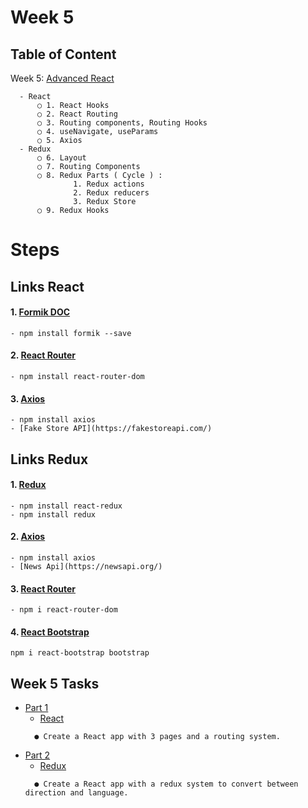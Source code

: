 # Week 5

## Table of Content

  Week 5: [Advanced React]()

      - React
          ○ 1. React Hooks
          ○ 2. React Routing
          ○ 3. Routing components, Routing Hooks
          ○ 4. useNavigate, useParams
          ○ 5. Axios
      - Redux
          ○ 6. Layout
          ○ 7. Routing Components
          ○ 8. Redux Parts ( Cycle ) :
                  1. Redux actions
                  2. Redux reducers
                  3. Redux Store
          ○ 9. Redux Hooks

# Steps
## Links React

#### 1. [Formik DOC](https://formik.org/)
```
- npm install formik --save
```
#### 2. [React Router](https://reactrouter.com/en/main)
```
- npm install react-router-dom
```
#### 3. [Axios](https://axios-http.com/docs/intro)
```
- npm install axios
- [Fake Store API](https://fakestoreapi.com/)
```

## Links Redux

#### 1. [Redux](https://redux.js.org/)
```
- npm install react-redux
- npm install redux
```

#### 2. [Axios](https://axios-http.com/docs/intro)
```
- npm install axios
- [News Api](https://newsapi.org/)
```
#### 3. [React Router](https://reactrouter.com/en/main)
```
- npm i react-router-dom
```
#### 4. [React Bootstrap](https://react-bootstrap.netlify.app/)
```
npm i react-bootstrap bootstrap
```

## Week 5 Tasks
 -  [Part 1]()
      - [React]()
    ```
      ● Create a React app with 3 pages and a routing system.
    ```
 -  [Part 2]()
      - [Redux]()
    ```
      ● Create a React app with a redux system to convert between direction and language.
    ```
